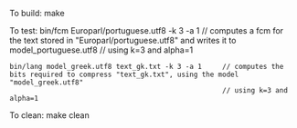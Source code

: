 To build:
	make

To test:
	bin/fcm Europarl/portuguese.utf8 -k 3 -a 1          // computes a fcm for the text stored in "Europarl/portuguese.utf8" and writes it to model_portuguese.utf8 
                                                        // using k=3 and alpha=1
                                            
    bin/lang model_greek.utf8 text_gk.txt -k 3 -a 1     // computes the bits required to compress "text_gk.txt", using the model "model_greek.utf8"
                                                        // using k=3 and alpha=1

    


To clean:
	make clean	